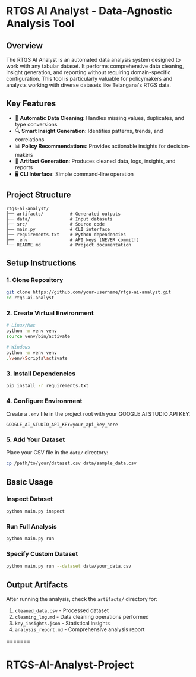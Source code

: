 

# RTGS AI Analyst - Data-Agnostic Analysis Tool

## Overview
The RTGS AI Analyst is an automated data analysis system designed to work with any tabular dataset. It performs comprehensive data cleaning, insight generation, and reporting without requiring domain-specific configuration. This tool is particularly valuable for policymakers and analysts working with diverse datasets like Telangana's RTGS data.

## Key Features
- 🧹 **Automatic Data Cleaning**: Handles missing values, duplicates, and type conversions
- 🔍 **Smart Insight Generation**: Identifies patterns, trends, and correlations
- 📊 **Policy Recommendations**: Provides actionable insights for decision-makers
- 📁 **Artifact Generation**: Produces cleaned data, logs, insights, and reports
- 🖥️ **CLI Interface**: Simple command-line operation

## Project Structure
```
rtgs-ai-analyst/
├── artifacts/          # Generated outputs
├── data/               # Input datasets
├── src/                # Source code
├── main.py             # CLI interface
├── requirements.txt    # Python dependencies
├── .env                # API keys (NEVER commit!)
└── README.md           # Project documentation
```

## Setup Instructions

### 1. Clone Repository
```bash
git clone https://github.com/your-username/rtgs-ai-analyst.git
cd rtgs-ai-analyst
```

### 2. Create Virtual Environment
```bash
# Linux/Mac
python -m venv venv
source venv/bin/activate

# Windows
python -m venv venv
.\venv\Scripts\activate
```

### 3. Install Dependencies
```bash
pip install -r requirements.txt
```

### 4. Configure Environment
Create a `.env` file in the project root with your GOOGLE AI STUDIO API KEY:
```env
GOOGLE_AI_STUDIO_API_KEY=your_api_key_here
```

### 5. Add Your Dataset
Place your CSV file in the `data/` directory:
```bash
cp /path/to/your/dataset.csv data/sample_data.csv
```

## Basic Usage

### Inspect Dataset
```bash
python main.py inspect
```

### Run Full Analysis
```bash
python main.py run
```

### Specify Custom Dataset
```bash
python main.py run --dataset data/your_data.csv
```

## Output Artifacts
After running the analysis, check the `artifacts/` directory for:
1. `cleaned_data.csv` - Processed dataset
2. `cleaning_log.md` - Data cleaning operations performed
3. `key_insights.json` - Statistical insights
4. `analysis_report.md` - Comprehensive analysis report

=======
# RTGS-AI-Analyst-Project
